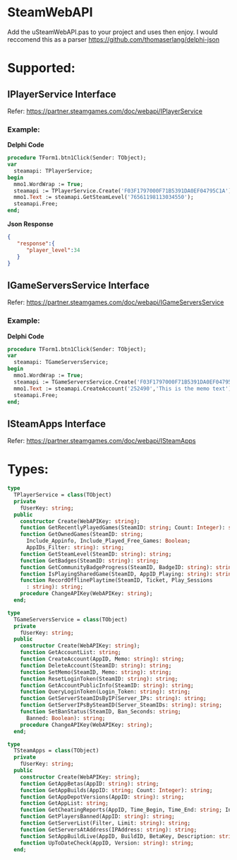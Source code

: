 # SteamWebAPI
Add the uSteamWebAPI.pas to your project and uses then enjoy. I would reccomend this as a parser https://github.com/thomaserlang/delphi-json

# Supported:

## IPlayerService Interface
Refer: https://partner.steamgames.com/doc/webapi/IPlayerService

### Example:
<b>Delphi Code</b>
```pascal
procedure TForm1.btn1Click(Sender: TObject);
var
  steamapi: TPlayerService;
begin
  mmo1.WordWrap := True;
  steamapi := TPlayerService.Create('F03F1797000F71B5391DA0EF04795C1A'); // SteamWEBAPI Key
  mmo1.Text := steamapi.GetSteamLevel('76561198113034550'); 
  steamapi.Free;
end;
```

<b>Json Response</b>
```json
{  
   "response":{  
      "player_level":34
   }
}
```

## IGameServersService Interface
Refer: https://partner.steamgames.com/doc/webapi/IGameServersService

### Example:
<b>Delphi Code</b>
```pascal
procedure TForm1.btn1Click(Sender: TObject);
var
  steamapi: TGameServersService;
begin
  mmo1.WordWrap := True;
  steamapi := TGameServersService.Create('F03F1797000F71B5391DA0EF04795C1A');
  mmo1.Text := steamapi.CreateAccount('252490','This is the memo text');
  steamapi.Free;
end;
```

## ISteamApps Interface
Refer: https://partner.steamgames.com/doc/webapi/ISteamApps

# Types:
```pascal
type
  TPlayerService = class(TObject)
  private
    fUserKey: string;
  public
    constructor Create(WebAPIKey: string);
    function GetRecentlyPlayedGames(SteamID: string; Count: Integer): string;
    function GetOwnedGames(SteamID: string;
      Include_Appinfo, Include_Played_Free_Games: Boolean;
      AppIDs_Filter: string): string;
    function GetSteamLevel(SteamID: string): string;
    function GetBadges(SteamID: string): string;
    function GetCommunityBadgeProgress(SteamID, BadgeID: string): string;
    function IsPlayingSharedGame(SteamID, AppID_Playing: string): string;
    function RecordOfflinePlaytime(SteamID, Ticket, Play_Sessions
      : string): string;
    procedure ChangeAPIKey(WebAPIKey: string);
  end;

type
  TGameServersService = class(TObject)
  private
    fUserKey: string;
  public
    constructor Create(WebAPIKey: string);
    function GetAccountList: string;
    function CreateAccount(AppID, Memo: string): string;
    function DeleteAccount(SteamID: string): string;
    function SetMemo(SteamID, Memo: string): string;
    function ResetLoginToken(SteamID: string): string;
    function GetAccountPublicInfo(SteamID: string): string;
    function QueryLoginToken(Login_Token: string): string;
    function GetServerSteamIDsByIP(Server_IPs: string): string;
    function GetServerIPsBySteamID(Server_SteamIDs: string): string;
    function SetBanStatus(SteamID, Ban_Seconds: string;
      Banned: Boolean): string;
    procedure ChangeAPIKey(WebAPIKey: string);
  end;

type
  TSteamApps = class(TObject)
  private
    fUserKey: string;
  public
    constructor Create(WebAPIKey: string);
    function GetAppBetas(AppID: string): string;
    function GetAppBuilds(AppID: string; Count: Integer): string;
    function GetAppDepotVersions(AppID: string): string;
    function GetAppList: string;
    function GetCheatingReports(AppID, Time_Begin, Time_End: string; Include_Reports, Include_Bans: Boolean; Report_ID_Min: string): string;
    function GetPlayersBanned(AppID: string): string;
    function GetServerList(Filter, Limit: string): string;
    function GetServersAtAddress(IPAddress: string): string;
    function SetAppBuildLive(AppID, BuildID, BetaKey, Description: string): string;
    function UpToDateCheck(AppID, Version: string): string;
  end;
  ```
